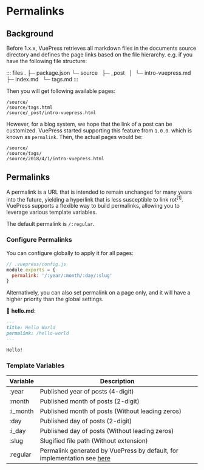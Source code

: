 # Permalinks

## Background

Before 1.x.x, VuePress retrieves all markdown files in the documents source directory and defines the page links based on the file hierarchy. e.g. if you have the following file structure:

::: files
.
├─ package.json
└─ source
&nbsp;  ├─ _post
&nbsp;  │  └─ intro-vuepress.md
&nbsp;  ├─ index.md
&nbsp;  └─ tags.md
:::

Then you will get following available pages:

```
/source/
/source/tags.html
/source/_post/intro-vuepress.html
```

However, for a blog system, we hope that the link of a post can be customized. VuePress started supporting this feature from `1.0.0`. which is known as `permalink`. Then, the actual pages would be:

```
/source/
/source/tags/
/source/2018/4/1/intro-vuepress.html
```

## Permalinks

A permalink is a URL that is intended to remain unchanged for many years into the future, yielding a hyperlink that is less susceptible to link rot<sup>[1]</sup>. VuePress supports a flexible way to build permalinks, allowing you to leverage various template variables.

The default permalink is `/:regular`.

### Configure Permalinks

You can configure globally to apply it for all pages:

```js
// .vuepress/config.js
module.exports = {
  permalink: '/:year/:month/:day/:slug'
}
```

Alternatively, you can also set permalink on a page only, and it will have a higher priority than the global settings.

📝 __hello.md__:

```markdown
---
title: Hello World
permalink: /hello-world
---

Hello!
```

### Template Variables

| Variable | Description |
|---|---|
|:year|Published year of posts (4-digit)|
|:month|Published month of posts (2-digit)|
|:i_month|Published month of posts (Without leading zeros)|
|:day|Published day of posts (2-digit)|
|:i_day|Published day of posts (Without leading zeros)|
|:slug|Slugified file path (Without extension)|
|:regular| Permalink generated by VuePress by default, for implementation see [here](https://github.com/vuejs/vuepress/blob/master/packages/%40vuepress/shared-utils/src/fileToPath.ts) |
